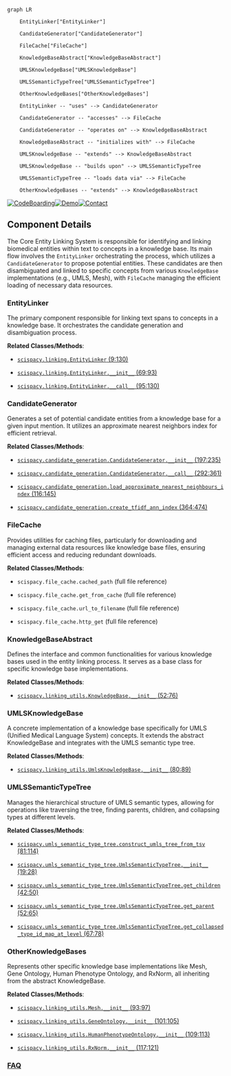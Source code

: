 ```mermaid

graph LR

    EntityLinker["EntityLinker"]

    CandidateGenerator["CandidateGenerator"]

    FileCache["FileCache"]

    KnowledgeBaseAbstract["KnowledgeBaseAbstract"]

    UMLSKnowledgeBase["UMLSKnowledgeBase"]

    UMLSSemanticTypeTree["UMLSSemanticTypeTree"]

    OtherKnowledgeBases["OtherKnowledgeBases"]

    EntityLinker -- "uses" --> CandidateGenerator

    CandidateGenerator -- "accesses" --> FileCache

    CandidateGenerator -- "operates on" --> KnowledgeBaseAbstract

    KnowledgeBaseAbstract -- "initializes with" --> FileCache

    UMLSKnowledgeBase -- "extends" --> KnowledgeBaseAbstract

    UMLSKnowledgeBase -- "builds upon" --> UMLSSemanticTypeTree

    UMLSSemanticTypeTree -- "loads data via" --> FileCache

    OtherKnowledgeBases -- "extends" --> KnowledgeBaseAbstract

```

[![CodeBoarding](https://img.shields.io/badge/Generated%20by-CodeBoarding-9cf?style=flat-square)](https://github.com/CodeBoarding/GeneratedOnBoardings)[![Demo](https://img.shields.io/badge/Try%20our-Demo-blue?style=flat-square)](https://www.codeboarding.org/demo)[![Contact](https://img.shields.io/badge/Contact%20us%20-%20contact@codeboarding.org-lightgrey?style=flat-square)](mailto:contact@codeboarding.org)



## Component Details



The Core Entity Linking System is responsible for identifying and linking biomedical entities within text to concepts in a knowledge base. Its main flow involves the `EntityLinker` orchestrating the process, which utilizes a `CandidateGenerator` to propose potential entities. These candidates are then disambiguated and linked to specific concepts from various `KnowledgeBase` implementations (e.g., UMLS, Mesh), with `FileCache` managing the efficient loading of necessary data resources.



### EntityLinker

The primary component responsible for linking text spans to concepts in a knowledge base. It orchestrates the candidate generation and disambiguation process.





**Related Classes/Methods**:



- <a href="https://github.com/allenai/scispacy/blob/master/scispacy/linking.py#L9-L130" target="_blank" rel="noopener noreferrer">`scispacy.linking.EntityLinker` (9:130)</a>

- <a href="https://github.com/allenai/scispacy/blob/master/scispacy/linking.py#L69-L93" target="_blank" rel="noopener noreferrer">`scispacy.linking.EntityLinker.__init__` (69:93)</a>

- <a href="https://github.com/allenai/scispacy/blob/master/scispacy/linking.py#L95-L130" target="_blank" rel="noopener noreferrer">`scispacy.linking.EntityLinker.__call__` (95:130)</a>





### CandidateGenerator

Generates a set of potential candidate entities from a knowledge base for a given input mention. It utilizes an approximate nearest neighbors index for efficient retrieval.





**Related Classes/Methods**:



- <a href="https://github.com/allenai/scispacy/blob/master/scispacy/candidate_generation.py#L197-L235" target="_blank" rel="noopener noreferrer">`scispacy.candidate_generation.CandidateGenerator.__init__` (197:235)</a>

- <a href="https://github.com/allenai/scispacy/blob/master/scispacy/candidate_generation.py#L292-L361" target="_blank" rel="noopener noreferrer">`scispacy.candidate_generation.CandidateGenerator.__call__` (292:361)</a>

- <a href="https://github.com/allenai/scispacy/blob/master/scispacy/candidate_generation.py#L116-L145" target="_blank" rel="noopener noreferrer">`scispacy.candidate_generation.load_approximate_nearest_neighbours_index` (116:145)</a>

- <a href="https://github.com/allenai/scispacy/blob/master/scispacy/candidate_generation.py#L364-L474" target="_blank" rel="noopener noreferrer">`scispacy.candidate_generation.create_tfidf_ann_index` (364:474)</a>





### FileCache

Provides utilities for caching files, particularly for downloading and managing external data resources like knowledge base files, ensuring efficient access and reducing redundant downloads.





**Related Classes/Methods**:



- `scispacy.file_cache.cached_path` (full file reference)

- `scispacy.file_cache.get_from_cache` (full file reference)

- `scispacy.file_cache.url_to_filename` (full file reference)

- `scispacy.file_cache.http_get` (full file reference)





### KnowledgeBaseAbstract

Defines the interface and common functionalities for various knowledge bases used in the entity linking process. It serves as a base class for specific knowledge base implementations.





**Related Classes/Methods**:



- <a href="https://github.com/allenai/scispacy/blob/master/scispacy/linking_utils.py#L52-L76" target="_blank" rel="noopener noreferrer">`scispacy.linking_utils.KnowledgeBase.__init__` (52:76)</a>





### UMLSKnowledgeBase

A concrete implementation of a knowledge base specifically for UMLS (Unified Medical Language System) concepts. It extends the abstract KnowledgeBase and integrates with the UMLS semantic type tree.





**Related Classes/Methods**:



- <a href="https://github.com/allenai/scispacy/blob/master/scispacy/linking_utils.py#L80-L89" target="_blank" rel="noopener noreferrer">`scispacy.linking_utils.UmlsKnowledgeBase.__init__` (80:89)</a>





### UMLSSemanticTypeTree

Manages the hierarchical structure of UMLS semantic types, allowing for operations like traversing the tree, finding parents, children, and collapsing types at different levels.





**Related Classes/Methods**:



- <a href="https://github.com/allenai/scispacy/blob/master/scispacy/umls_semantic_type_tree.py#L81-L114" target="_blank" rel="noopener noreferrer">`scispacy.umls_semantic_type_tree.construct_umls_tree_from_tsv` (81:114)</a>

- <a href="https://github.com/allenai/scispacy/blob/master/scispacy/umls_semantic_type_tree.py#L19-L28" target="_blank" rel="noopener noreferrer">`scispacy.umls_semantic_type_tree.UmlsSemanticTypeTree.__init__` (19:28)</a>

- <a href="https://github.com/allenai/scispacy/blob/master/scispacy/umls_semantic_type_tree.py#L42-L50" target="_blank" rel="noopener noreferrer">`scispacy.umls_semantic_type_tree.UmlsSemanticTypeTree.get_children` (42:50)</a>

- <a href="https://github.com/allenai/scispacy/blob/master/scispacy/umls_semantic_type_tree.py#L52-L65" target="_blank" rel="noopener noreferrer">`scispacy.umls_semantic_type_tree.UmlsSemanticTypeTree.get_parent` (52:65)</a>

- <a href="https://github.com/allenai/scispacy/blob/master/scispacy/umls_semantic_type_tree.py#L67-L78" target="_blank" rel="noopener noreferrer">`scispacy.umls_semantic_type_tree.UmlsSemanticTypeTree.get_collapsed_type_id_map_at_level` (67:78)</a>





### OtherKnowledgeBases

Represents other specific knowledge base implementations like Mesh, Gene Ontology, Human Phenotype Ontology, and RxNorm, all inheriting from the abstract KnowledgeBase.





**Related Classes/Methods**:



- <a href="https://github.com/allenai/scispacy/blob/master/scispacy/linking_utils.py#L93-L97" target="_blank" rel="noopener noreferrer">`scispacy.linking_utils.Mesh.__init__` (93:97)</a>

- <a href="https://github.com/allenai/scispacy/blob/master/scispacy/linking_utils.py#L101-L105" target="_blank" rel="noopener noreferrer">`scispacy.linking_utils.GeneOntology.__init__` (101:105)</a>

- <a href="https://github.com/allenai/scispacy/blob/master/scispacy/linking_utils.py#L109-L113" target="_blank" rel="noopener noreferrer">`scispacy.linking_utils.HumanPhenotypeOntology.__init__` (109:113)</a>

- <a href="https://github.com/allenai/scispacy/blob/master/scispacy/linking_utils.py#L117-L121" target="_blank" rel="noopener noreferrer">`scispacy.linking_utils.RxNorm.__init__` (117:121)</a>









### [FAQ](https://github.com/CodeBoarding/GeneratedOnBoardings/tree/main?tab=readme-ov-file#faq)
